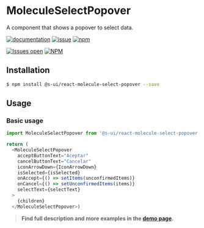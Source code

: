 # MoleculeSelectPopover

A component that shows a popover to select data.

[![documentation](https://img.shields.io/badge/read%20the%20doc-black?logo=readthedocs)](https://sui-components.vercel.app/workbench/molecule/selectPopover/)
[![issue](https://img.shields.io/badge/report%20a%20bug-black?logo=openbugbounty&logoColor=red)](https://github.com/SUI-Components/sui-components/issues/new?&projects=4&template=bug-report.yml&assignees=&template=report-a-bug.yml&title=🪲+&labels=bug,component,molecule,selectPopover)
[![npm](https://img.shields.io/npm/dt/%40s-ui/react-molecule-select-popover?logo=npm&labelColor=black)](https://www.npmjs.com/package/@s-ui/react-molecule-select-popover)

[![Issues open](https://img.shields.io/github/issues-search/SUI-Components/sui-components?query=is%3Aopen%20label%3Acomponent%20label%3AselectPopover&logo=openbugbounty&logoColor=red&label=issues%20open&color=red)](https://github.com/SUI-Components/sui-components/issues?q=is%3Aopen+label%3Acomponent+label%3AselectPopover)
[![NPM](https://img.shields.io/npm/l/%40s-ui%2Freact-molecule-select-popover)](https://github.com/SUI-Components/sui-components/blob/main/components/molecule/selectPopover/LICENSE.md)

## Installation

```sh
$ npm install @s-ui/react-molecule-select-popover --save
```

## Usage

### Basic usage
```js
import MoleculeSelectPopover from '@s-ui/react-molecule-select-popover'

return (      
  <MoleculeSelectPopover
    acceptButtonText="Aceptar"
    cancelButtonText="Cancelar"
    iconArrowDown={IconArrowDown}
    isSelected={isSelected}
    onAccept={() => setItems(unconfirmedItems)}
    onCancel={() => setUnconfirmedItems(items)}
    selectText={selectText}
  >
    {children}
  </MoleculeSelectPopover>)
```


> **Find full description and more examples in the [demo page](https://sui-components.now.sh/workbench/molecule/selectPopover/demo).**